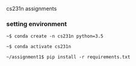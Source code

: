 cs231n assignments

### setting environment
```shell
~$ conda create -n cs231n python=3.5

~$ conda activate cs231n

~/assignment1$ pip install -r requirements.txt
```
